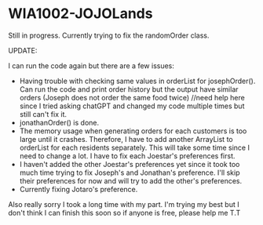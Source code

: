 # WIA1002-JOJOLands

Still in progress. Currently trying to fix the randomOrder class.

UPDATE:

I can run the code again but there are a few issues:
- Having trouble with checking same values in orderList for josephOrder(). Can run the code and print order history but the output have similar orders (Joseph does not order the same food twice) //need help here since I tried asking chatGPT and changed my code multiple times but still can't fix it.
- jonathanOrder() is done.
- The memory usage when generating orders for each customers is too large until it crashes. Therefore, I have to add another ArrayList to orderList for each residents separately. This will take some time since I need to change a lot. I have to fix each Joestar's preferences first.
- I haven't added the other Joestar's preferences yet since it took too much time trying to fix Joseph's and Jonathan's preference. I'll skip their preferences for now and will try to add the other's preferences.
- Currently fixing Jotaro's preference.

Also really sorry I took a long time with my part. I'm trying my best but I don't think I can finish this soon so if anyone is free, please help me T.T
